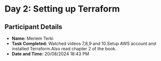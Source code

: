 # Day 2: Setting up Terraform

## Participant Details

- **Name:** Meriem Terki
- **Task Completed:** Watched videos 7,8,9 and 10.Setup AWS account and installed Terraform.Also read chapter 2 of the book.
- **Date and Time:** 20/08/2024 18:43 PM
